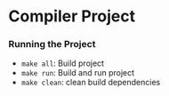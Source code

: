 # Compiler Project

### Running the Project
- `make all`: Build project
- `make run`: Build and run project
- `make clean`: clean build dependencies
